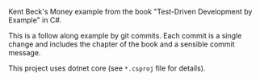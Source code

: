 Kent Beck's Money example from the book "Test-Driven Development by Example" in C#.

This is a follow along example by git commits. Each commit is a single change and includes the chapter of the book and a sensible commit message.

This project uses dotnet core (see `*.csproj` file for details).
